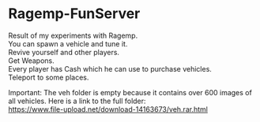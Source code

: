 # Ragemp-FunServer

Result of my experiments with Ragemp.<br>
You can spawn a vehicle and tune it.<br>
Revive yourself and other players.<br>
Get Weapons.<br>
Every player has Cash which he can use to purchase vehicles.<br>
Teleport to some places.<br>

Important: The veh folder is empty because it contains over 600 images of all vehicles. Here is a link to the full folder:<br>
https://www.file-upload.net/download-14163673/veh.rar.html
